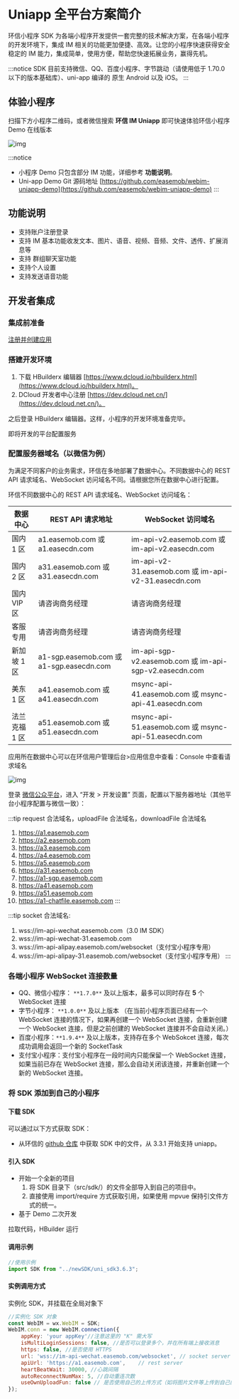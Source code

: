 # Uniapp 全平台方案简介

<Toc />

环信小程序 SDK 为各端小程序开发提供一套完整的技术解决方案，在各端小程序的开发环境下，集成 IM 相关的功能更加便捷、高效。让您的小程序快速获得安全稳定的 IM 能力，集成简单，使用方便，帮助您快速拓展业务，赢得先机。

:::notice
SDK 目前支持微信、QQ、百度小程序、字节跳动（请使用低于 1.70.0 以下的版本基础库）、uni-app 编译的 原生 Android 以及 iOS。
:::

## 体验小程序

扫描下方小程序二维码，或者微信搜索 **环信 IM Uniapp** 即可快速体验环信小程序 Demo 在线版本

![img](@static/images/applet/applet-demo.jpeg)

:::notice

- 小程序 Demo 只包含部分 IM 功能，详细参考 **功能说明**。
- Uni-app Demo Git 源码地址 [https://github.com/easemob/webim-uniapp-demo](https://github.com/easemob/webim-uniapp-demo)
  :::

## 功能说明

- 支持账户注册登录
- 支持 IM 基本功能收发文本、图片、语音、视频、音频、文件、透传、扩展消息等
- 支持 群组聊天室功能
- 支持个人设置
- 支持发送语音功能

## 开发者集成

### 集成前准备

[注册并创建应用](/product/enable_and_configure_IM.html#创建应用)

### 搭建开发环境

1. 下载 HBuilderx 编辑器 [https://www.dcloud.io/hbuilderx.html](https://www.dcloud.io/hbuilderx.html)。
2. DCloud 开发者中心注册 [https://dev.dcloud.net.cn/](https://dev.dcloud.net.cn/)。

之后登录 HBuilderx 编辑器。这样，小程序的开发环境准备完毕。

即将开发的平台配置服务

### 配置服务器域名（以微信为例）

为满足不同客户的业务需求，环信在多地部署了数据中心。不同数据中心的 REST API 请求域名、WebSocket 访问域名不同。请根据您所在数据中心进行配置。

环信不同数据中心的 REST API 请求域名、WebSocket 访问域名：

| 数据中心      | REST API 请求地址                        | WebSocket 访问域名                                     |
| ------------- | ---------------------------------------- | ------------------------------------------------------ |
| 国内 1 区     | a1.easemob.com 或 a1.easecdn.com         | im-api-v2.easemob.com 或 im-api-v2.easecdn.com         |
| 国内 2 区     | a31.easemob.com 或 a31.easecdn.com       | im-api-v2-31.easemob.com 或 im-api-v2-31.easecdn.com   |
| 国内 VIP 区   | 请咨询商务经理                           | 请咨询商务经理                                         |
| 客服专用      | 请咨询商务经理                           | 请咨询商务经理                                         |
| 新加坡 1 区   | a1-sgp.easemob.com 或 a1-sgp.easecdn.com | im-api-sgp-v2.easemob.com 或 im-api-sgp-v2.easecdn.com |
| 美东 1 区     | a41.easemob.com 或 a41.easecdn.com       | msync-api-41.easemob.com 或 msync-api-41.easecdn.com   |
| 法兰克福 1 区 | a51.easemob.com 或 a51.easecdn.com       | msync-api-51.easemob.com 或 msync-api-51.easecdn.com   |

应用所在数据中心可以在环信用户管理后台>应用信息中查看：Console 中查看请求域名

![img](@static/images/applet/console.jpeg)

登录 [微信公众平台](https://mp.weixin.qq.com/)，进入 “开发 > 开发设置” 页面，配置以下服务器地址（其他平台小程序配置与微信一致）：

:::tip
request 合法域名，uploadFile 合法域名，downloadFile 合法域名

1. https://a1.easemob.com
2. https://a2.easemob.com
3. https://a3.easemob.com
4. https://a4.easemob.com
5. https://a5.easemob.com
6. https://a31.easemob.com
7. https://a1-sgp.easemob.com
8. https://a41.easemob.com
9. https://a51.easemob.com
10. https://a1-chatfile.easemob.com
    :::

:::tip
socket 合法域名:

1. wss://im-api-wechat.easemob.com（3.0 IM SDK）
2. wss://im-api-wechat-31.easemob.com
3. wss://im-api-alipay.easemob.com/websocket（支付宝小程序专用）
4. wss://im-api-alipay-31.easemob.com/websocket（支付宝小程序专用）
   :::

### 各端小程序 WebSocket 连接数量

- QQ、微信小程序： `**1.7.0**` 及以上版本，最多可以同时存在 **5** 个 WebSocket 连接
- 字节小程序： `**1.0.0**` 及以上版本 （在当前小程序页面已经有一个 WebSocket 连接的情况下，如果再创建一个 WebSocket 连接，会重新创建一个 WebSocket 连接，但是之前创建的 WebSocket 连接并不会自动关闭。）
- 百度小程序：`**1.9.4**` 及以上版本，支持存在多个 WebSokcet 连接，每次成功调用会返回一个新的 SocketTask
- 支付宝小程序：支付宝小程序在一段时间内只能保留一个 WebSocket 连接，如果当前已存在 WebSocket 连接，那么会自动关闭该连接，并重新创建一个新的 WebSocket 连接。

### 将 SDK 添加到自己的小程序

#### 下载 SDK

可以通过以下方式获取 SDK：

- 从环信的 [github 仓库](https://github.com/easemob/webim-uniapp-demo/tree/master/newSDK) 中获取 SDK 中的文件，从 3.3.1 开始支持 uniapp。

#### 引入 SDK

- 开始一个全新的项目
  1. 将 SDK 目录下（src/sdk/）的文件全部导入到自己的项目中。
  2. 直接使用 import/require 方式获取引用，如果使用 mpvue 保持引文件方式的统一。
- 基于 Demo 二次开发

拉取代码，HBuilder 运行

#### 调用示例

```javascript
//使用示例
import SDK from "../newSDK/uni_sdk3.6.3";
```

#### 实例调用方式

实例化 SDK，并挂载在全局对象下

```javascript
//实例化 SDK 对象
const WebIM = wx.WebIM = SDK;
WebIM.conn = new WebIM.connection({
    appKey: 'your appKey'//注意这里的 "K" 需大写
    isMultiLoginSessions: false, //是否可以登录多个，并在所有端上接收消息
    https: false, //是否使用 HTTPS
    url: 'wss://im-api-wechat.easemob.com/websocket', // socket server (3.0 SDK)
    apiUrl: 'https://a1.easemob.com',    // rest server
    heartBeatWait: 30000, //心跳间隔
    autoReconnectNumMax: 5, //自动重连次数
    useOwnUploadFun: false // 是否使用自己的上传方式（如将图片文件等上传到自己的服务器，构建消息时只传 URL）
});
```
